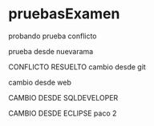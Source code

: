 # pruebasExamen

probando
prueba conflicto

prueba desde nuevarama

CONFLICTO RESUELTO
cambio desde git

cambio desde web

CAMBIO DESDE SQLDEVELOPER

CAMBIO DESDE ECLIPSE
paco 2